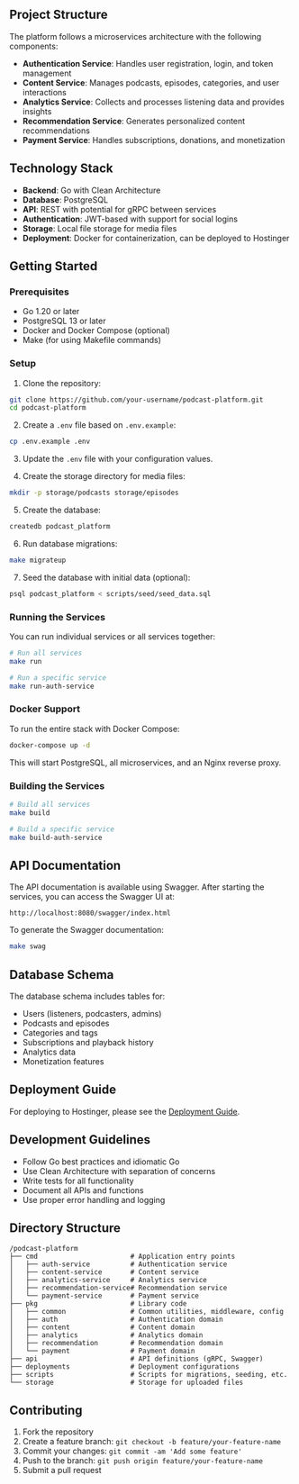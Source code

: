 

## Project Structure

The platform follows a microservices architecture with the following components:

- **Authentication Service**: Handles user registration, login, and token management
- **Content Service**: Manages podcasts, episodes, categories, and user interactions
- **Analytics Service**: Collects and processes listening data and provides insights
- **Recommendation Service**: Generates personalized content recommendations
- **Payment Service**: Handles subscriptions, donations, and monetization

## Technology Stack

- **Backend**: Go with Clean Architecture
- **Database**: PostgreSQL
- **API**: REST with potential for gRPC between services
- **Authentication**: JWT-based with support for social logins
- **Storage**: Local file storage for media files
- **Deployment**: Docker for containerization, can be deployed to Hostinger

## Getting Started

### Prerequisites

- Go 1.20 or later
- PostgreSQL 13 or later
- Docker and Docker Compose (optional)
- Make (for using Makefile commands)

### Setup

1. Clone the repository:

```bash
git clone https://github.com/your-username/podcast-platform.git
cd podcast-platform
```

2. Create a `.env` file based on `.env.example`:

```bash
cp .env.example .env
```

3. Update the `.env` file with your configuration values.

4. Create the storage directory for media files:

```bash
mkdir -p storage/podcasts storage/episodes
```

5. Create the database:

```bash
createdb podcast_platform
```

6. Run database migrations:

```bash
make migrateup
```

7. Seed the database with initial data (optional):

```bash
psql podcast_platform < scripts/seed/seed_data.sql
```

### Running the Services

You can run individual services or all services together:

```bash
# Run all services
make run

# Run a specific service
make run-auth-service
```

### Docker Support

To run the entire stack with Docker Compose:

```bash
docker-compose up -d
```

This will start PostgreSQL, all microservices, and an Nginx reverse proxy.

### Building the Services

```bash
# Build all services
make build

# Build a specific service
make build-auth-service
```

## API Documentation

The API documentation is available using Swagger. After starting the services, you can access the Swagger UI at:

```
http://localhost:8080/swagger/index.html
```

To generate the Swagger documentation:

```bash
make swag
```

## Database Schema

The database schema includes tables for:

- Users (listeners, podcasters, admins)
- Podcasts and episodes
- Categories and tags
- Subscriptions and playback history
- Analytics data
- Monetization features

## Deployment Guide

For deploying to Hostinger, please see the [Deployment Guide](DEPLOYMENT.md).

## Development Guidelines

- Follow Go best practices and idiomatic Go
- Use Clean Architecture with separation of concerns
- Write tests for all functionality
- Document all APIs and functions
- Use proper error handling and logging

## Directory Structure

```
/podcast-platform
├── cmd                       # Application entry points
│   ├── auth-service          # Authentication service
│   ├── content-service       # Content service
│   ├── analytics-service     # Analytics service
│   ├── recommendation-service# Recommendation service
│   └── payment-service       # Payment service
├── pkg                       # Library code
│   ├── common                # Common utilities, middleware, config
│   ├── auth                  # Authentication domain
│   ├── content               # Content domain
│   ├── analytics             # Analytics domain
│   ├── recommendation        # Recommendation domain
│   └── payment               # Payment domain
├── api                       # API definitions (gRPC, Swagger)
├── deployments               # Deployment configurations
├── scripts                   # Scripts for migrations, seeding, etc.
└── storage                   # Storage for uploaded files
```

## Contributing

1. Fork the repository
2. Create a feature branch: `git checkout -b feature/your-feature-name`
3. Commit your changes: `git commit -am 'Add some feature'`
4. Push to the branch: `git push origin feature/your-feature-name`
5. Submit a pull request

